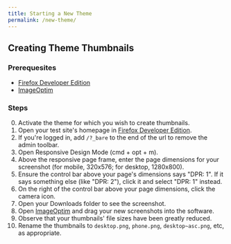 ```yaml
---
title: Starting a New Theme
permalink: /new-theme/
---
```


## Creating Theme Thumbnails

### Prerequesites

- [Firefox Developer Edition](https://www.mozilla.org/en-US/firefox/developer/)
- [ImageOptim](https://imageoptim.com/mac)

### Steps


0. Activate the theme for which you wish to create thumbnails.
0. Open your test site's homepage in [Firefox Developer Edition](https://www.mozilla.org/en-US/firefox/developer/).
0. If you're logged in, add `/?_bare` to the end of the url to remove the admin toolbar.
0. Open Responsive Design Mode (cmd + opt + m).
0. Above the responsive page frame, enter the page dimensions for your screenshot (for mobile, 320x576; for desktop, 1280x800).
0. Ensure the control bar above your page's dimensions says "DPR: 1". If it says something else (like "DPR: 2"), click it and select "DPR: 1" instead.
0. On the right of the control bar above your page dimensions, click the camera icon.
0. Open your Downloads folder to see the screenshot.
0. Open [ImageOptim](https://imageoptim.com/mac) and drag your new screenshots into the software.
0. Observe that your thumbnails' file sizes have been greatly reduced.
0. Rename the thumbnails to `desktop.png`, `phone.png`, `desktop~asc.png`, etc, as appropriate.
